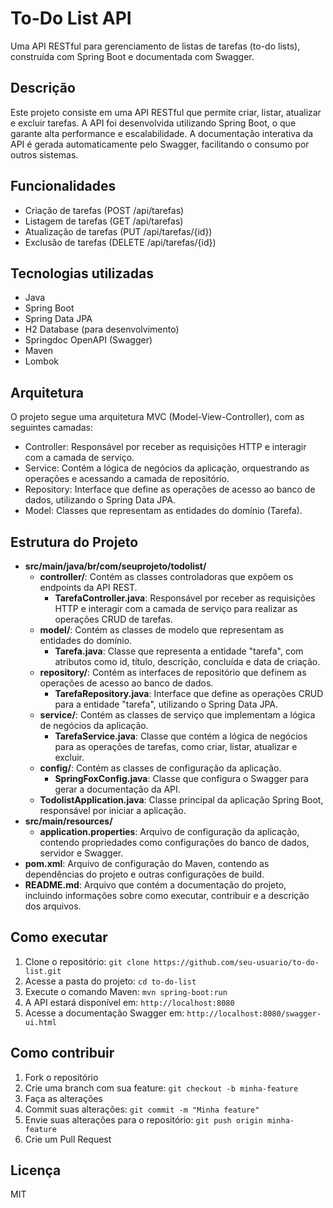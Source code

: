 # To-Do List API

Uma API RESTful para gerenciamento de listas de tarefas (to-do lists), construída com Spring Boot e documentada com Swagger.

## Descrição

Este projeto consiste em uma API RESTful que permite criar, listar, atualizar e excluir tarefas. A API foi desenvolvida utilizando Spring Boot, o que garante alta performance e escalabilidade. A documentação interativa da API é gerada automaticamente pelo Swagger, facilitando o consumo por outros sistemas.

## Funcionalidades

* Criação de tarefas (POST /api/tarefas)
* Listagem de tarefas (GET /api/tarefas)
* Atualização de tarefas (PUT /api/tarefas/{id})
* Exclusão de tarefas (DELETE /api/tarefas/{id})

## Tecnologias utilizadas

* Java
* Spring Boot
* Spring Data JPA
* H2 Database (para desenvolvimento)
* Springdoc OpenAPI (Swagger)
* Maven
* Lombok

## Arquitetura

O projeto segue uma arquitetura MVC (Model-View-Controller), com as seguintes camadas:

* Controller: Responsável por receber as requisições HTTP e interagir com a camada de serviço.
* Service: Contém a lógica de negócios da aplicação, orquestrando as operações e acessando a camada de repositório.
* Repository: Interface que define as operações de acesso ao banco de dados, utilizando o Spring Data JPA.
* Model: Classes que representam as entidades do domínio (Tarefa).

## Estrutura do Projeto

* **src/main/java/br/com/seuprojeto/todolist/**
    * **controller/**: Contém as classes controladoras que expõem os endpoints da API REST.
        * **TarefaController.java**: Responsável por receber as requisições HTTP e interagir com a camada de serviço para realizar as operações CRUD de tarefas.
    * **model/**: Contém as classes de modelo que representam as entidades do domínio.
        * **Tarefa.java**: Classe que representa a entidade "tarefa", com atributos como id, título, descrição, concluída e data de criação.
    * **repository/**: Contém as interfaces de repositório que definem as operações de acesso ao banco de dados.
        * **TarefaRepository.java**: Interface que define as operações CRUD para a entidade "tarefa", utilizando o Spring Data JPA.
    * **service/**: Contém as classes de serviço que implementam a lógica de negócios da aplicação.
        * **TarefaService.java**: Classe que contém a lógica de negócios para as operações de tarefas, como criar, listar, atualizar e excluir.
    * **config/**: Contém as classes de configuração da aplicação.
        * **SpringFoxConfig.java**: Classe que configura o Swagger para gerar a documentação da API.
    * **TodolistApplication.java**: Classe principal da aplicação Spring Boot, responsável por iniciar a aplicação.
* **src/main/resources/**
    * **application.properties**: Arquivo de configuração da aplicação, contendo propriedades como configurações do banco de dados, servidor e Swagger.
* **pom.xml**: Arquivo de configuração do Maven, contendo as dependências do projeto e outras configurações de build.
* **README.md**: Arquivo que contém a documentação do projeto, incluindo informações sobre como executar, contribuir e a descrição dos arquivos.

## Como executar

1. Clone o repositório: `git clone https://github.com/seu-usuario/to-do-list.git`
2. Acesse a pasta do projeto: `cd to-do-list`
3. Execute o comando Maven: `mvn spring-boot:run`
4. A API estará disponível em: `http://localhost:8080`
5. Acesse a documentação Swagger em: `http://localhost:8080/swagger-ui.html`

## Como contribuir

1. Fork o repositório
2. Crie uma branch com sua feature: `git checkout -b minha-feature`
3. Faça as alterações
4. Commit suas alterações: `git commit -m "Minha feature"`
5. Envie suas alterações para o repositório: `git push origin minha-feature`
6. Crie um Pull Request

## Licença

MIT
